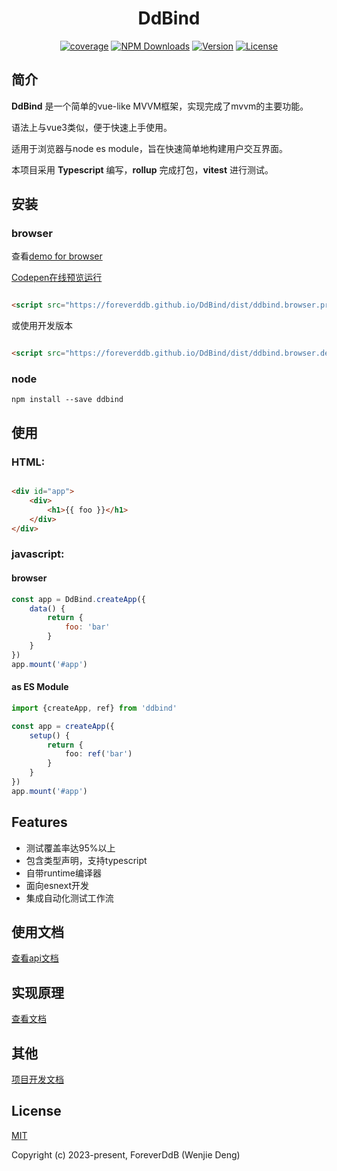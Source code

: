 <h1 align="center">
  DdBind
</h1>

<p align="center">
  <a href="https://codecov.io/gh/Foreverddb/DdBind"><img src="https://codecov.io/gh/Foreverddb/DdBind/branch/master/graph/badge.svg?token=GXMXNM3HQL" alt="coverage"/></a>
  <a href="https://npmcharts.com/compare/ddbind?minimal=true"><img src="https://img.shields.io/npm/dm/ddbind.svg?sanitize=true" alt="NPM Downloads"></a>
  <a href="https://www.npmjs.com/package/ddbind"><img src="https://img.shields.io/npm/v/ddbind.svg?sanitize=true" alt="Version"></a>
  <a href="https://www.npmjs.com/package/ddbind"><img src="https://img.shields.io/npm/l/ddbind.svg?sanitize=true" alt="License"></a>
</p>

## 简介

**DdBind** 是一个简单的vue-like MVVM框架，实现完成了mvvm的主要功能。

语法上与vue3类似，便于快速上手使用。

适用于浏览器与node es module，旨在快速简单地构建用户交互界面。

本项目采用 **Typescript** 编写，**rollup** 完成打包，**vitest** 进行测试。

## 安装

### browser

查看[demo for browser](https://foreverddb.github.io/DdBind/docs/demo.html)

[Codepen在线预览运行]()

```html

<script src="https://foreverddb.github.io/DdBind/dist/ddbind.browser.prod.js"></script>
```

或使用开发版本

```html

<script src="https://foreverddb.github.io/DdBind/dist/ddbind.browser.dev.js"></script>
```

### node

```shell
npm install --save ddbind
```

## 使用

### HTML:

```html

<div id="app">
    <div>
        <h1>{{ foo }}</h1>
    </div>
</div>
```

### javascript:

#### browser

```javascript
const app = DdBind.createApp({
    data() {
        return {
            foo: 'bar'
        }
    }
})
app.mount('#app')
```

#### as ES Module

```typescript
import {createApp, ref} from 'ddbind'

const app = createApp({
    setup() {
        return {
            foo: ref('bar')
        }
    }
})
app.mount('#app')
```

## Features

- 测试覆盖率达95%以上
- 包含类型声明，支持typescript
- 自带runtime编译器
- 面向esnext开发
- 集成自动化测试工作流

## 使用文档

[查看api文档](docs/api.md)

## 实现原理

[查看文档](docs/实现原理.md)

## 其他

[项目开发文档](docs/dev.md)

## License

[MIT](https://opensource.org/licenses/MIT)

Copyright (c) 2023-present, ForeverDdB (Wenjie Deng)